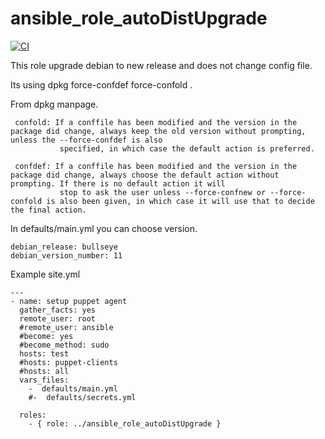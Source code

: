 ansible_role_autoDistUpgrade
=========


[![CI](https://github.com/habbis/ansible_role_autoDistUpgrade/workflows/CI/badge.svg)](https://github.com/habbis/ansible_role_autoDistUpgrade/actions?query=workflow%3ACI)

This role upgrade debian to new release and does not change config file.

Its using dpkg  force-confdef  force-confold .

From dpkg manpage.

```
 confold: If a conffile has been modified and the version in the package did change, always keep the old version without prompting, unless the --force-confdef is also
           specified, in which case the default action is preferred.

 confdef: If a conffile has been modified and the version in the package did change, always choose the default action without prompting. If there is no default action it will
           stop to ask the user unless --force-confnew or --force-confold is also been given, in which case it will use that to decide the final action.

```

In defaults/main.yml you can choose version.
```
debian_release: bullseye
debian_version_number: 11
````




Example site.yml

```
---
- name: setup puppet agent
  gather_facts: yes
  remote_user: root
  #remote_user: ansible
  #become: yes
  #become_method: sudo
  hosts: test
  #hosts: puppet-clients
  #hosts: all
  vars_files:
    -  defaults/main.yml
    #-  defaults/secrets.yml

  roles:
    - { role: ../ansible_role_autoDistUpgrade }
```
